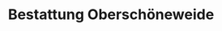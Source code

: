 ---
title: "Bestattung Oberschöneweide"
url: /berlin/bestattung-oberschoeneweide/
shop: Bestattungen
---